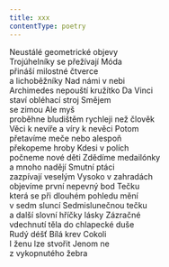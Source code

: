 ```yaml
---
title: xxx
contentType: poetry
---
```


<section>

Neustálé geometrické objevy  
Trojúhelníky se přežívají Móda  
přináší milostné čtverce  
a lichoběžníky Nad námi v nebi  
Archimedes nepouští kružítko Da Vinci  
staví obléhací stroj Smějem  
se zimou Ale myš  
proběhne bludištěm rychleji než člověk  
Věci k nevíře a víry k nevěci Potom  
přetavíme meče nebo alespoň  
překopeme hroby Kdesi v polích  
počneme nové děti Zdědíme medailónky  
a mnoho nadějí Smutní ptáci  
zazpívají veselým Vysoko v zahradách  
objevíme první nepevný bod Tečku  
která se při dlouhém pohledu mění  
v sedm sluncí Sedmislunečnou tečku  
a další slovní hříčky lásky Zázračné  
vdechnutí těla do chlapecké duše  
Rudý déšť Bílá krev Cokoli  
I ženu lze stvořit Jenom ne  
z vykopnutého žebra

</section>
